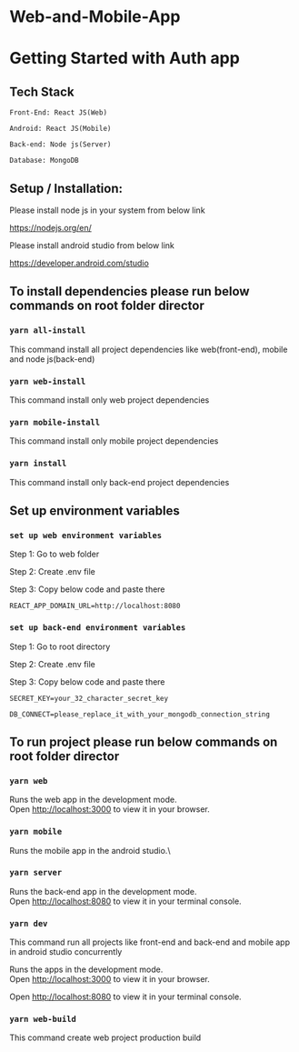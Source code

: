 # Web-and-Mobile-App
# Getting Started with Auth app

## Tech Stack

`Front-End: React JS(Web)`

`Android: React JS(Mobile)`

`Back-end: Node js(Server)`

`Database: MongoDB`

## Setup / Installation:

Please install node js in your system from below link

https://nodejs.org/en/

Please install android studio from below link

https://developer.android.com/studio

## To install dependencies please run below commands on root folder director

### `yarn all-install`

This command install all project dependencies like web(front-end), mobile and node js(back-end)

### `yarn web-install`

This command install only web project dependencies

### `yarn mobile-install`

This command install only mobile project dependencies

### `yarn install`

This command install only back-end project dependencies

## Set up environment variables

### `set up web environment variables`

Step 1: Go to web folder

Step 2: Create .env file

Step 3: Copy below code and paste there

`REACT_APP_DOMAIN_URL=http://localhost:8080`

### `set up back-end environment variables`

Step 1: Go to root directory

Step 2: Create .env file

Step 3: Copy below code and paste there

`SECRET_KEY=your_32_character_secret_key`

`DB_CONNECT=please_replace_it_with_your_mongodb_connection_string`

## To run project please run below commands on root folder director

### `yarn web`

Runs the web app in the development mode.\
Open [http://localhost:3000](http://localhost:3000) to view it in your browser.

### `yarn mobile`

Runs the mobile app in the android studio.\

### `yarn server`

Runs the back-end app in the development mode.\
Open [http://localhost:8080](http://localhost:8080) to view it in your terminal console.

### `yarn dev`

This command run all projects like front-end and back-end and mobile app in android studio concurrently

Runs the apps in the development mode.\
Open [http://localhost:3000](http://localhost:3000) to view it in your browser.

Open [http://localhost:8080](http://localhost:8080) to view it in your terminal console.

### `yarn web-build`

This command create web project production build
